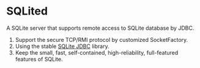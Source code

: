 # SQLited
A SQLite server that supports remote access to SQLite database by JDBC.
1. Support the secure TCP/RMI protocol by customized SocketFactory.
2. Using the stable [SQLite JDBC](https://github.com/xerial/sqlite-jdbc) library.
3. Keep the small, fast, self-contained, high-reliability, full-featured features of SQLite.
